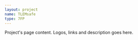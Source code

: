 ```yaml
---
layout: project
name: TLEMsafe
type: 7FP
---
```

Project's page content. Logos, links and description goes here. 